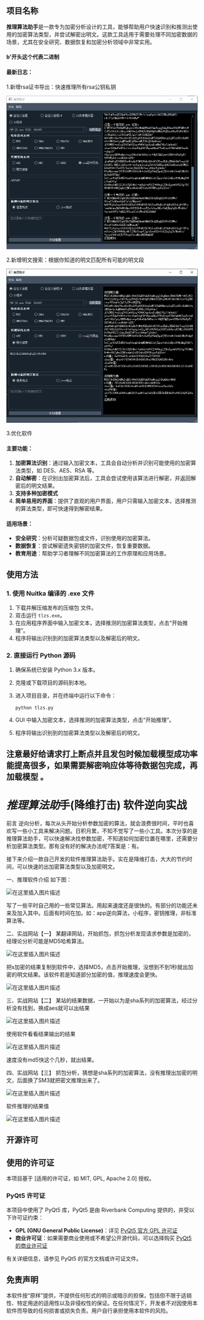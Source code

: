 ## 项目名称

**推理算法助手**是一款专为加密分析设计的工具，能够帮助用户快速识别和推测出使用的加密算法类型，并尝试解密出明文。这款工具适用于需要处理不同加密数据的场景，尤其在安全研究、数据恢复和加密分析领域中非常实用。

#### b'开头这个代表二进制

#### 最新日志：

1.新增rsa证书导出：快速推理所有rsa公钥私钥

![image-20240909160407766](image-20240909160407766.png)

2.新增明文搜索：根据你知道的明文匹配所有可能的明文段

![image-20240909160437065](image-20240909160437065.png)



3.优化软件

#### 主要功能：

1. **加密算法识别**：通过输入加密文本，工具会自动分析并识别可能使用的加密算法类型，如 DES、AES、RSA 等。
2. **自动解密**：在识别出加密算法后，工具会尝试使用该算法进行解密，并返回解密后的明文结果。
3. **支持多种加密模式**
4. **简单易用的界面**：提供了直观的用户界面，用户只需输入加密文本，选择推测的算法类型，即可快速得到解密结果。

#### 适用场景：

- **安全研究**：分析可疑数据包或文件，识别使用的加密算法。
- **数据恢复**：尝试解密遗失密钥的加密文件，恢复重要数据。
- **教育用途**：帮助学习者理解不同加密算法的工作原理和应用场景。

## 使用方法

### 1. 使用 Nuitka 编译的 .exe 文件

1. 下载并解压缩发布的压缩包 文件。
2. 双击运行 `tlzs.exe`。
3. 在应用程序界面中输入加密文本，选择推测的加密算法类型，点击“开始推理”。
4. 程序将输出识别到的加密算法类型以及解密后的明文。

### 2. 直接运行 Python 源码

1. 确保系统已安装 Python 3.x 版本。

2. 克隆或下载项目的源码到本地。

3. 进入项目目录，并在终端中运行以下命令：

   ```
   python tlzs.py
   ```

4. GUI 中输入加密文本，选择推测的加密算法类型，点击“开始推理”。

5. 程序将输出识别到的加密算法类型以及解密后的明文。



## 注意最好给请求打上断点并且发包时候加载模型成功率能提高很多，如果需要解密响应体等待数据包完成，再加载模型 。



# *推**理**算**法**助*手(降维打击) 软件逆向实战



前言
逆向分析，每次从头开始分析参数加密的算法，就会浪费很时间，平时也喜欢写一些小工具来解决问题。日积月累，不知不觉写了一些小工具。本次分享的是推理算法助手，可以快速解决找参数加密，不知道如何加密位置在哪里，还需要分析加密算法类型。那有没有好的解决办法呢?答案是：有。

接下来介绍一款自己开发的软件推理算法助手。实在是降维打击，大大的节约时间，可以快速的出加密算法类型以及加密明文。

一、推理软件介绍
如下图：

![在这里插入图片描述](https://i-blog.csdnimg.cn/direct/cedaa26d7854443e93f8a9cd21f632e5.png#pic_center)

写了一些平时自己用的一些常见算法。用起来速度还是很快的。有部分的功能还未来及加入其中。后面有时间在加。如：app逆向算法，小程序，密钥推理，非标准算法等。

二、实战网站【一】
某翻译网站，开始抓包，抓包分析发现请求参数是加密的，经理论分析可能是MD5哈希算法。

![在这里插入图片描述](https://i-blog.csdnimg.cn/direct/16fe163df45c4159ab8559c8f9cd343a.png#pic_center)

把s加密的结果复制到软件中，选择MD5，点击开始推理，没想到不到1秒就出加密的明文结果。该软件若是知道部分加密的值，推理速度会更快。

![在这里插入图片描述](https://i-blog.csdnimg.cn/direct/2e793a6ccca6452a9c63c510d6e0483e.png#pic_center)

三、实战网站【二】
某站的结果数据，一开始以为是sha系列的加密算法，经过分析没有找到，换成aes就可以出结果

![在这里插入图片描述](https://i-blog.csdnimg.cn/direct/6fda6aa110f64ae5a82d273d062e67c9.png#pic_center)

使用软件看看结果输出的结果

![在这里插入图片描述](https://i-blog.csdnimg.cn/direct/4afb731a4ad447f392a2f46b455d658d.png#pic_center)

速度没有md5快这个几秒，就出结果。

四、实战网站【三】
抓包分析，猜想是sha系列的加密算法，没有推理出加密的明文，后面换了SM3就把密文推理出来了。

![在这里插入图片描述](https://i-blog.csdnimg.cn/direct/3ddf5b4c644a4387bae47df726a16457.png#pic_center)



软件推理的结果值

![在这里插入图片描述](https://i-blog.csdnimg.cn/direct/13ea5f8e78c744debc534dc83f6b1c78.png#pic_center)



## 开源许可

## 使用的许可证

本项目基于 [适用的许可证，如 MIT, GPL, Apache 2.0] 授权。

### PyQt5 许可证

本项目中使用了 PyQt5 库，PyQt5 是由 Riverbank Computing 提供的，并受以下许可证约束：

- **GPL (GNU General Public License)**：详见 [PyQt5 官方 GPL 许可证](https://www.riverbankcomputing.com/static/Docs/PyQt5/intro.html#gpl-license)
- **商业许可证**：如果需要商业使用或不希望公开源代码，可以选择购买 [PyQt5 的商业许可证](https://www.riverbankcomputing.com/commercial/license/)

有关详细信息，请参见 PyQt5 的官方文档或许可证文件。

## 免责声明

本软件按“原样”提供，不提供任何形式的明示或暗示的担保，包括但不限于适销性、特定用途的适用性以及非侵权性的保证。在任何情况下，开发者不对因使用本软件而导致的任何损害或损失负责。用户自行承担使用本软件的风险。



